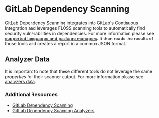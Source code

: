 # GitLab Dependency Scanning

GitLab Dependency Scanning integrates into GitLab's Continuous Integration and leverages FLOSS scanning tools to automatically find security vulnerabilities in dependencies. For more information please see [supported languages and package managers](https://docs.gitlab.com/ee/user/application_security/dependency_scanning/#supported-languages-and-package-managers). It then reads the results of those tools and creates a report in a common JSON format.

## Analyzer Data
It is important to note that these different tools do not leverage the same *properties* for their scanner output. For more information please see [analyzers data](https://docs.gitlab.com/ee/user/application_security/dependency_scanning/analyzers.html#analyzers-data).

### Additional Resources
* [GitLab Dependency Scanning](https://docs.gitlab.com/ee/user/application_security/dependency_scanning/)
* [GitLab Dependency Scanning Analyzers](https://docs.gitlab.com/ee/user/application_security/dependency_scanning/analyzers.html)
